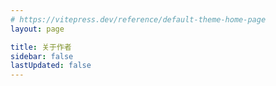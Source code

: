 ```yaml
---
# https://vitepress.dev/reference/default-theme-home-page
layout: page

title: 关于作者
sidebar: false
lastUpdated: false
---
```

<script setup>
import {
  VPTeamPage,
  VPTeamPageTitle,
  VPTeamMembers
} from 'vitepress/theme'

const members = [
  {
    avatar: '/logo.jpeg',
    name: '小宇',
    title: 'Creator',
    links: [
      { icon: 'github', link: 'https://github.com/dayney' },
    ]
  },
]
</script>

<VPTeamPage>
  <VPTeamPageTitle>
    <template #title>
      关于小宇
    </template>
    <template #lead>
      多年前端开发经验，目前已经拥有PMP证书，有2年的前端管理经验，主要是用VUE全家桶技术栈。
    </template>
  </VPTeamPageTitle>
  <VPTeamMembers
    :members="members"
  />
</VPTeamPage>